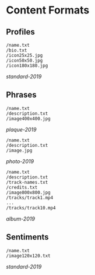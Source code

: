 # Content Formats

## Profiles

```
/name.txt
/bio.txt
/icon25x25.jpg
/icon50x50.jpg
/icon180x180.jpg
```
_standard-2019_

## Phrases

```
/name.txt
/description.txt
/image400x400.jpg
```
_plaque-2019_

```
/name.txt
/description.txt
/image.jpg
```
_photo-2019_

```
/name.txt
/description.txt
/track-names.txt
/credits.txt
/image800x800.jpg
/tracks/track1.mp4
...
/tracks/track10.mp4
```
_album-2019_

## Sentiments

```
/name.txt
/image120x120.txt
```
_standard-2019_
